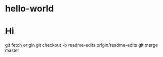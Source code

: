 # hello-world
# Hi
git fetch origin
git checkout -b readme-edits origin/readme-edits
git merge master
